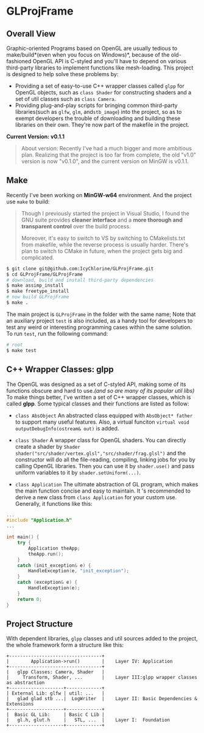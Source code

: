 # GLProjFrame
## Overall View

Graphic-oriented Programs based on OpenGL are usually tedious to make/build*(even when you focus on Windows)*, because of the old-fashioned OpenGL API is C-styled and you'll have to depend on various third-party libraries to implement functions like mesh-loading. This project is designed to help solve these problems by:

* Providing a set of easy-to-use C++ wrapper classes called `glpp` for OpenGL objects, such as `class Shader` for constructing shaders  and a set of util classes such as `class Camera`.
* Providing plug-and-play scripts for bringing common third-party libraries(such as `glfw`, `glm`, and`stb_image`) into the project, so as to exempt developers the trouble of downloading and building these libraries on their own. They're now part of the makefile in the project.

**Current Version: v0.1.1**

> About version: Recently I've had a much bigger and more ambitious plan. Realizing that the project is too far from complete, the old "v1.0" version is now "v0.1.0", and the current version on MinGW is v0.1.1.

## Make

Recently I've been working on **MinGW-w64** environment. And the project use `make` to build:

> Though I previously started the project in Visual Studio, I found the GNU suite provides **cleaner interface** and a **more thorough and transparent control** over the build process.
>
> Moreover, it's easy to switch to VS by switching to CMakelists.txt from makefile, while the reverse process is usually harder. There's plan to switch to CMake in future, when the project gets big and complicated.

```bash
$ git clone git@github.com:IcyChlorine/GLProjFrame.git
$ cd GLProjFrame/GLProjFrame
# download, build and install third-party dependencies
$ make assimp_install
$ make freetype_install
# now build GLProjFrame
$ make .
```

The main project is `GLProjFrame` in the folder with the same name; Note that an auxiliary project `test` is also included, as a handy tool for developers to test any weird or interesting programming cases within the same solution. To run `test`, run the following command:

```bash
# root
$ make test
```



## C++ Wrapper Classes: glpp

The OpenGL was designed as a set of C-styled API, making some of its functions obscure and hard to use.*(and so are many of its popular util libs)* To make things better, I've written a set of C++ wrapper classes, which is called **glpp**. Some typical classes and their functions are listed as follow:

+ `class AbsObject` An abstracted class equipped with ```AbsObject* father``` to support many useful features. Also, a virtual funciton `virtual void outputDebugInfo(ostream& out)` is added.

+ `class Shader` A wrapper class for OpenGL shaders. You can directly create a shader by `Shader shader("src/shader/vertex.glsl","src/shader/frag.glsl")` and the constructor will do all the file-reading, compiling, linking jobs for you by calling OpenGL libraries. Then you can use it by `shader.use()` and pass uniform variables to it by `shader.setUniform(...)`.

+ `class Application` The ultimate abstraction of GL program, which makes the main function concise and easy to maintain. It 's recommended to derive a new class from `class Application` for your custom use. Generally, it functions like this:

```C++
...
#include "Application.h"
...

int main() {
  	try {
  		Application theApp;
  		theApp.run();
  	}
  	catch (init_exception& e) {
  		HandleException(e, "init_exception");
  	}
  	catch (exception& e) {
  		HandleException(e);
  	}
  	return 0;
}
```

 ## Project Structure

With dependent libraries, `glpp` classes and util sources added to the project, the whole framework form a structure like this:

```
+----------------------------------+
|        Application->run()        |	Layer IV: Application
+----------------------------------+
|   glpp Classes: Camera, Shader   |
|     Transform, Shader, ...       |	Layer III:glpp wrapper classes as abstraction
+--------------------+-------------+
| External Lib: glfw | util: ...   |
|   glad glad stb ...|  LogWriter  |	Layer II: Basic Dependencies & Extensions
+--------------------+-------------+	
|  Basic GL Lib:     | Basic C Lib |
|   gl.h, glut.h     |   STL, ...  |	Layer I:  Foundation
+--------------------+-------------+
```
